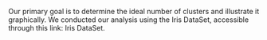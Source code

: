 Our primary goal is to determine the ideal number of clusters and illustrate it graphically. We conducted our analysis using the Iris DataSet, accessible through this link: Iris DataSet.
